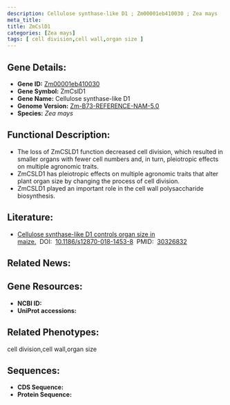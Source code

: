 ```yaml
---
description: Cellulose synthase-like D1 ; Zm00001eb410030 ; Zea mays
meta_title:
title: ZmCslD1
categories: [Zea mays]
tags: [ cell division,cell wall,organ size ]
---
```


## Gene Details:
- **Gene ID:**	[Zm00001eb410030]()
- **Gene Symbol:** ZmCslD1
- **Gene Name:** Cellulose synthase-like D1
- **Genome Version:** [Zm-B73-REFERENCE-NAM-5.0]()
- **Species:** *Zea mays*

## Functional Description:
   - The loss of ZmCSLD1 function decreased cell division, which resulted in smaller organs with fewer cell numbers and, in turn, pleiotropic effects on multiple agronomic traits.
   - ZmCSLD1 has pleiotropic effects on multiple agronomic traits that alter plant organ size by changing the process of cell division.
   - ZmCSLD1 played an important role in the cell wall polysaccharide biosynthesis.

## Literature:
   - [Cellulose synthase-like D1 controls organ size in maize.]( https://bmcplantbiol.biomedcentral.com/articles/10.1186/s12870-018-1453-8)&nbsp;&nbsp;DOI:&nbsp;&nbsp;[10.1186/s12870-018-1453-8](https://bmcplantbiol.biomedcentral.com/articles/10.1186/s12870-018-1453-8)&nbsp;&nbsp;PMID:&nbsp;&nbsp;[30326832](https://pubmed.ncbi.nlm.nih.gov/30326832/)

## Related News:

## Gene Resources:
- **NCBI ID:** [](https://www.ncbi.nlm.nih.gov/gene/?term=)
- **UniProt accessions:** [](https://www.uniprot.org/uniprotkb//entry)

## Related Phenotypes:
cell division,cell wall,organ size

## Sequences:
- **CDS Sequence:**
- **Protein Sequence:**
